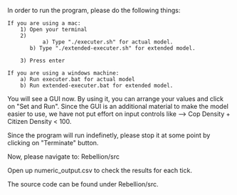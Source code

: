 In order to run the program, please do the following things:

	If you are using a mac: 
		1) Open your terminal
		2) 
	           a) Type "./executer.sh" for actual model.
		   b) Type "./extended-executer.sh" for extended model.
	
		3) Press enter

	If you are using a windows machine:
		a) Run executer.bat for actual model
		b) Run extended-executer.bat for extended model.

You will see a GUI now. By using it, you can arrange your values and click on 
"Set and Run". Since the GUI is an additional material to make the model 
easier to use, we have not put effort on input controls like -->  Cop Density + 
Citizen Density < 100. 
	
Since the program will run indefinetly, please stop it at some point by
clicking on "Terminate" button.

Now, please navigate to: Rebellion/src

Open up numeric_output.csv to check the results for each tick.



The source code can be found under Rebellion/src.
